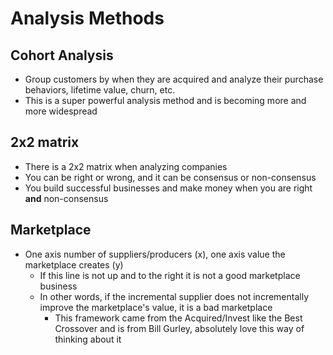# Analysis Methods

## Cohort Analysis

- Group customers by when they are acquired and analyze their purchase behaviors, lifetime value, churn, etc.
- This is a super powerful analysis method and is becoming more and more widespread

## 2x2 matrix

- There is a 2x2 matrix when analyzing companies
- You can be right or wrong, and it can be consensus or non-consensus
- You build successful businesses and make money when you are right **and** non-consensus


## Marketplace

- One axis number of suppliers/producers (x), one axis value the marketplace creates (y)
  - If this line is not up and to the right it is not a good marketplace business
  - In other words, if the incremental supplier does not incrementally improve the marketplace's value, it is a bad marketplace
    - This framework came from the Acquired/Invest like the Best Crossover and is from Bill Gurley, absolutely love this way of thinking about it